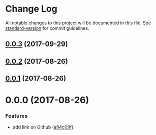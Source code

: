 # Change Log

All notable changes to this project will be documented in this file. See [standard-version](https://github.com/conventional-changelog/standard-version) for commit guidelines.

<a name="0.0.3"></a>
## [0.0.3](https://github.com/albburtsev/reaction/compare/v0.0.2...v0.0.3) (2017-09-29)



<a name="0.0.2"></a>
## [0.0.2](https://github.com/albburtsev/reaction/compare/v0.0.1...v0.0.2) (2017-08-26)



<a name="0.0.1"></a>
## [0.0.1](https://github.com/albburtsev/reaction/compare/v0.0.0...v0.0.1) (2017-08-26)



<a name="0.0.0"></a>
# 0.0.0 (2017-08-26)


### Features

* add link on Github ([a94c09f](https://github.com/albburtsev/reaction/commit/a94c09f))
